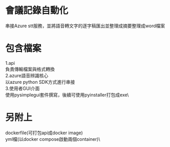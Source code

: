 # 會議記錄自動化
串接Azure stt服務，並將語音轉文字的逐字稿匯出並整理成摘要整理成word檔案

# 包含檔案
1.api\
負責傳輸檔案與格式轉換\
2.azure語音辨識核心\
以azure python SDK方式進行串接\
3.使用者GUI介面\
使用pysimplegui套件撰寫，後續可使用pyinstaller打包成exe\

# 另附上
dockerfile(可打包api成docker image)\
yml檔(以docker compose啟動兩個container)\
